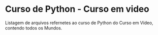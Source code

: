 # Curso de Python - Curso em video
 Listagem de arquivos refernetes ao curso de Python do Curso em Vídeo, contendo todos os Mundos.
